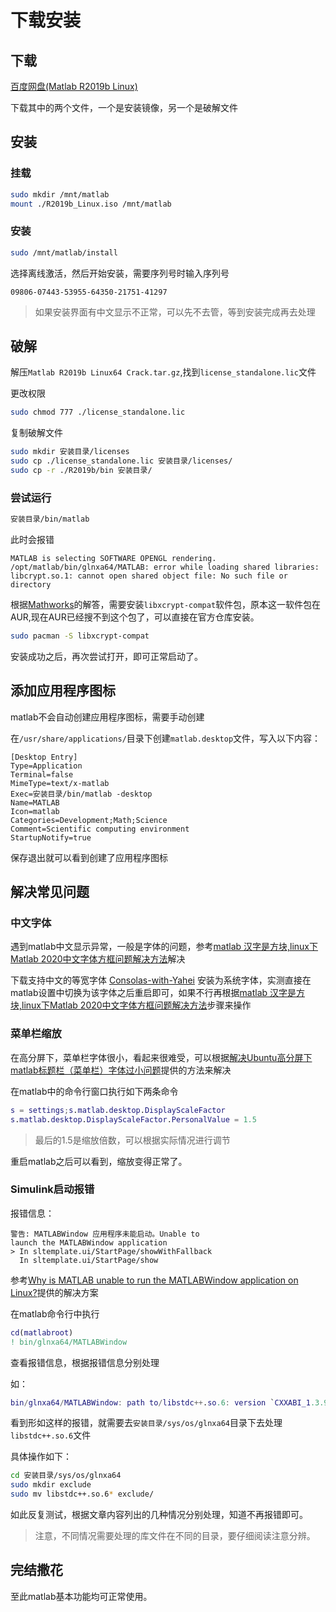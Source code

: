 # 下载安装
## 下载
[百度网盘(Matlab R2019b Linux)](https://pan.baidu.com/s/1I4mc4eQtvn5ZATjgg8rFaQ?pwd=iyka)

下载其中的两个文件，一个是安装镜像，另一个是破解文件
## 安装
### 挂载
```bash
sudo mkdir /mnt/matlab
mount ./R2019b_Linux.iso /mnt/matlab
```
### 安装
```bash
sudo /mnt/matlab/install
```
选择离线激活，然后开始安装，需要序列号时输入序列号

`09806-07443-53955-64350-21751-41297`
> 如果安装界面有中文显示不正常，可以先不去管，等到安装完成再去处理

## 破解
解压`Matlab R2019b Linux64 Crack.tar.gz`,找到`license_standalone.lic`文件

更改权限
```bash
sudo chmod 777 ./license_standalone.lic
```
复制破解文件
```bash
sudo mkdir 安装目录/licenses
sudo cp ./license_standalone.lic 安装目录/licenses/
sudo cp -r ./R2019b/bin 安装目录/
```
### 尝试运行
```bash
安装目录/bin/matlab
```
此时会报错
```
MATLAB is selecting SOFTWARE OPENGL rendering.                            
/opt/matlab/bin/glnxa64/MATLAB: error while loading shared libraries: libcrypt.so.1: cannot open shared object file: No such file or directory
```
根据[Mathworks](https://www.mathworks.com/matlabcentral/answers/473294-why-do-i-see-the-error-error-while-loading-shared-libraries-libcrypt-so-1-when-starting-matlab-on)的解答，需要安装`libxcrypt-compat`软件包，原本这一软件包在AUR,现在AUR已经搜不到这个包了，可以直接在官方仓库安装。
```bash
sudo pacman -S libxcrypt-compat
```
安装成功之后，再次尝试打开，即可正常启动了。
## 添加应用程序图标
matlab不会自动创建应用程序图标，需要手动创建

在`/usr/share/applications/`目录下创建`matlab.desktop`文件，写入以下内容：
```desktop
[Desktop Entry]
Type=Application
Terminal=false
MimeType=text/x-matlab
Exec=安装目录/bin/matlab -desktop
Name=MATLAB
Icon=matlab
Categories=Development;Math;Science
Comment=Scientific computing environment
StartupNotify=true
```
保存退出就可以看到创建了应用程序图标

## 解决常见问题
### 中文字体
遇到matlab中文显示异常，一般是字体的问题，参考[matlab 汉字是方块,linux下Matlab 2020中文字体方框问题解决方法](https://blog.csdn.net/weixin_30588427/article/details/115879282)解决

下载支持中文的等宽字体
[Consolas-with-Yahei](https://github.com/crvdgc/Consolas-with-Yahei)
安装为系统字体，实测直接在matlab设置中切换为该字体之后重启即可，如果不行再根据[matlab 汉字是方块,linux下Matlab 2020中文字体方框问题解决方法](https://blog.csdn.net/weixin_30588427/article/details/115879282)步骤来操作

### 菜单栏缩放
在高分屏下，菜单栏字体很小，看起来很难受，可以根据[解决Ubuntu高分屏下matlab标题栏（菜单栏）字体过小问题](https://blog.csdn.net/zwhut/article/details/79779174)提供的方法来解决

在matlab中的命令行窗口执行如下两条命令
```matlab
s = settings;s.matlab.desktop.DisplayScaleFactor
s.matlab.desktop.DisplayScaleFactor.PersonalValue = 1.5
```
> 最后的1.5是缩放倍数，可以根据实际情况进行调节

重启matlab之后可以看到，缩放变得正常了。

### Simulink启动报错
报错信息：
```
警告: MATLABWindow 应用程序未能启动。Unable to
launch the MATLABWindow application 
> In sltemplate.ui/StartPage/showWithFallback
  In sltemplate.ui/StartPage/show
```

参考[Why is MATLAB unable to run the MATLABWindow application on Linux?](https://www.mathworks.com/matlabcentral/answers/364551-why-is-matlab-unable-to-run-the-matlabwindow-application-on-linux)提供的解决方案

在matlab命令行中执行

```matlab
cd(matlabroot)
! bin/glnxa64/MATLABWindow
```

查看报错信息，根据报错信息分别处理

如：

```matlab
bin/glnxa64/MATLABWindow: path to/libstdc++.so.6: version `CXXABI_1.3.9' not found (required by _somelibrary_)
```

看到形如这样的报错，就需要去`安装目录/sys/os/glnxa64`目录下去处理`libstdc++.so.6`文件

具体操作如下：

```bash
cd 安装目录/sys/os/glnxa64
sudo mkdir exclude
sudo mv libstdc++.so.6* exclude/
```

如此反复测试，根据文章内容列出的几种情况分别处理，知道不再报错即可。

> 注意，不同情况需要处理的库文件在不同的目录，要仔细阅读注意分辨。

## 完结撒花

至此matlab基本功能均可正常使用。
